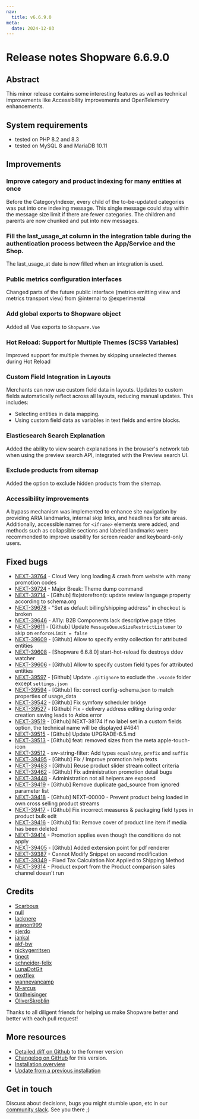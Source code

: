 ```yaml
---
nav:
  title: v6.6.9.0
meta:
  date: 2024-12-03
---
```


# Release notes Shopware 6.6.9.0

## Abstract

This minor release contains some interesting features as well as technical improvements like Accessibility improvements and OpenTelemetry enhancements.

## System requirements

* tested on PHP 8.2 and 8.3
* tested on MySQL 8 and MariaDB 10.11

## Improvements

### Improve category and product indexing for many entities at once

Before the CategoryIndexer, every child of the to-be-updated categories was put into one indexing message.
This single message could stay within the message size limit if there are fewer categories.
The children and parents are now chunked and put into new messages.

### Fill the last_usage_at column in the integration table during the authentication process between the App/Service and the Shop.

The last_usage_at date is now filled when an integration is used.

### Public metrics configuration interfaces

Changed parts of the future public interface (metrics emitting view and metrics transport view) from @internal to @experimental

### Add global exports to Shopware object

Added all Vue exports to `Shopware.Vue`

### Hot Reload: Support for Multiple Themes (SCSS Variables)

Improved support for multiple themes by skipping unselected themes during Hot Reload

### Custom Field Integration in Layouts

Merchants can now use custom field data in layouts. Updates to custom fields automatically reflect across all layouts, reducing manual updates. This includes:
 * Selecting entities in data mapping.
 * Using custom field data as variables in text fields and entire blocks.

### Elasticsearch Search Explanation

Added the ability to view search explanations in the browser's network tab when using the preview search API, integrated with the Preview search UI.

### Exclude products from sitemap

Added the option to exclude hidden products from the sitemap.

### Accessibility improvements

A bypass mechanism was implemented to enhance site navigation by providing ARIA landmarks, internal skip links, and headlines for site areas. 
Additionally, accessible names for `<iframe>` elements were added, and methods such as collapsible sections and labeled landmarks were recommended to improve usability for screen reader and keyboard-only users.

## Fixed bugs

* [NEXT-39764](https://github.com/shopware/shopware/issues/5669) - Cloud Very long loading & crash from website with many promotion codes
* [NEXT-39724](https://github.com/shopware/shopware/issues/5642) - Major Break: Theme dump command
* [NEXT-39714](https://github.com/shopware/shopware/issues/5626) - [Github] fix(storefront): update review language property according to schema.org
* [NEXT-39678](https://github.com/shopware/shopware/issues/5524) - "Set as default billing/shipping address" in checkout is broken
* [NEXT-39646](https://github.com/shopware/shopware/issues/5509) - A11y: B2B Components lack descriptive page titles
* [NEXT-39611](https://github.com/shopware/shopware/issues/5498) - [Github] Update `MessageQueueSizeRestrictListener` to skip on `enforceLimit = false`
* [NEXT-39609](https://github.com/shopware/shopware/issues/5496) - [Github] Allow to specify entity collection for attributed entities
* [NEXT-39608](https://github.com/shopware/shopware/issues/5495) - [Shopware 6.6.8.0] start-hot-reload fix destroys ddev watcher
* [NEXT-39606](https://github.com/shopware/shopware/issues/5494) - [Github] Allow to specify custom field types for attributed entities
* [NEXT-39597](https://github.com/shopware/shopware/issues/5485) - [Github] Update `.gitignore` to exclude the `.vscode` folder except `settings.json`
* [NEXT-39594](https://github.com/shopware/shopware/issues/5484) - [Github] fix: correct config-schema.json to match properties of usage_data
* [NEXT-39542](https://github.com/shopware/shopware/issues/5460) - [Github] Fix symfony scheduler bridge
* [NEXT-39527](https://github.com/shopware/shopware/issues/5455) - [Github] Fix - delivery address editing during order creation saving leads to Axios error
* [NEXT-39519](https://github.com/shopware/shopware/issues/5450) - [Github] NEXT-38174 If no label set in a custom fields option, the technical name will be displayed #4641
* [NEXT-39515](https://github.com/shopware/shopware/issues/5447) - [Github] Update UPGRADE-6.5.md
* [NEXT-39513](https://github.com/shopware/shopware/issues/5445) - [Github] feat: removed sizes from the meta apple-touch-icon
* [NEXT-39512](https://github.com/shopware/shopware/issues/5444) - sw-string-filter: Add types `equalsAny`, `prefix` and `suffix`
* [NEXT-39495](https://github.com/shopware/shopware/issues/5429) - [Github] Fix / Improve promotion help texts
* [NEXT-39483](https://github.com/shopware/shopware/issues/5422) - [Github] Reuse product slider stream collect criteria
* [NEXT-39462](https://github.com/shopware/shopware/issues/5416) - [Github] Fix administration promotion detail bugs
* [NEXT-39448](https://github.com/shopware/shopware/issues/5408) - Administration not all helpers are exposed
* [NEXT-39419](https://github.com/shopware/shopware/issues/5387) - [Github] Remove duplicate gad_source from ignored parameter list
* [NEXT-39418](https://github.com/shopware/shopware/issues/5386) - [Github] NEXT-00000 - Prevent product being loaded in own cross selling product streams
* [NEXT-39417](https://github.com/shopware/shopware/issues/5385) - [Github] Fix incorrect measures & packaging field types in product bulk edit
* [NEXT-39416](https://github.com/shopware/shopware/issues/5384) - [Github] fix: Remove cover of product line item if media has been deleted
* [NEXT-39414](https://github.com/shopware/shopware/issues/5389) - Promotion applies even though the conditions do not apply
* [NEXT-39405](https://github.com/shopware/shopware/issues/5382) - [Github] Added extension point for pdf renderer
* [NEXT-39387](https://github.com/shopware/shopware/issues/5371) - Cannot Modify Snippet on second modification
* [NEXT-39349](https://github.com/shopware/shopware/issues/5355) - Fixed Tax Calculation Not Applied to Shipping Method
* [NEXT-39314](https://github.com/shopware/shopware/issues/5322) - Product export from the Product comparison sales channel doesn't run

## Credits

* [Scarbous](https://github.com/Scarbous)
* [null](https://github.com/null)
* [lacknere](https://github.com/lacknere)
* [aragon999](https://github.com/aragon999)
* [sjerdo](https://github.com/sjerdo)
* [jankal](https://github.com/jankal)
* [akf-bw](https://github.com/akf-bw)
* [nickygerritsen](https://github.com/nickygerritsen)
* [tinect](https://github.com/tinect)
* [schneider-felix](https://github.com/schneider-felix)
* [LunaDotGit](https://github.com/LunaDotGit)
* [nextflex](https://github.com/nextflex)
* [wannevancamp](https://github.com/wannevancamp)
* [M-arcus](https://github.com/M-arcus)
* [timtheisinger](https://github.com/timtheisinger)
* [OliverSkroblin](https://github.com/OliverSkroblin)

Thanks to all diligent friends for helping us make Shopware better and better with each pull request!

## More resources

* [Detailed diff on Github](https://github.com/shopware/shopware/compare/v6.6.8.1...v6.6.9.0) to the former version
* [Changelog on GitHub](https://github.com/shopware/shopware/blob/v6.6.9.0/CHANGELOG.md) for this version.
* [Installation overview](https://developer.shopware.com/docs/guides/installation/)
* [Update from a previous installation](https://developer.shopware.com/docs/guides/installation/template.html#update-shopware)

## Get in touch

Discuss about decisions, bugs you might stumble upon, etc in our [community slack](https://shopwarecommunity.slack.com/). See you there ;)